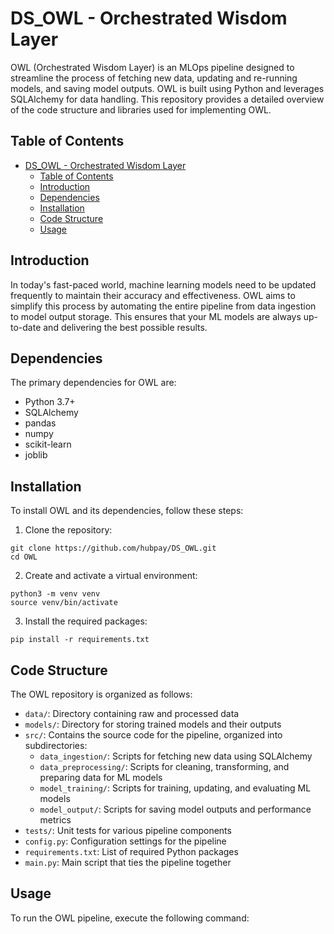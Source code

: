 # DS_OWL - Orchestrated Wisdom Layer

OWL (Orchestrated Wisdom Layer) is an MLOps pipeline designed to streamline the process of fetching new data, updating and re-running models, and saving model outputs. OWL is built using Python and leverages SQLAlchemy for data handling. This repository provides a detailed overview of the code structure and libraries used for implementing OWL.

## Table of Contents

- [DS\_OWL - Orchestrated Wisdom Layer](#ds_owl---orchestrated-wisdom-layer)
  - [Table of Contents](#table-of-contents)
  - [Introduction](#introduction)
  - [Dependencies](#dependencies)
  - [Installation](#installation)
  - [Code Structure](#code-structure)
  - [Usage](#usage)

## Introduction

In today's fast-paced world, machine learning models need to be updated frequently to maintain their accuracy and effectiveness. OWL aims to simplify this process by automating the entire pipeline from data ingestion to model output storage. This ensures that your ML models are always up-to-date and delivering the best possible results.

## Dependencies

The primary dependencies for OWL are:

- Python 3.7+
- SQLAlchemy
- pandas
- numpy
- scikit-learn
- joblib

## Installation

To install OWL and its dependencies, follow these steps:

1. Clone the repository:

```
git clone https://github.com/hubpay/DS_OWL.git
cd OWL
```


2. Create and activate a virtual environment:
```
python3 -m venv venv
source venv/bin/activate
```


3. Install the required packages:
```
pip install -r requirements.txt
```

## Code Structure

The OWL repository is organized as follows:

- `data/`: Directory containing raw and processed data
- `models/`: Directory for storing trained models and their outputs
- `src/`: Contains the source code for the pipeline, organized into subdirectories:
  - `data_ingestion/`: Scripts for fetching new data using SQLAlchemy
  - `data_preprocessing/`: Scripts for cleaning, transforming, and preparing data for ML models
  - `model_training/`: Scripts for training, updating, and evaluating ML models
  - `model_output/`: Scripts for saving model outputs and performance metrics
- `tests/`: Unit tests for various pipeline components
- `config.py`: Configuration settings for the pipeline
- `requirements.txt`: List of required Python packages
- `main.py`: Main script that ties the pipeline together

## Usage

To run the OWL pipeline, execute the following command:


